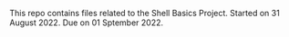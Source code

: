 This repo contains files related to the Shell Basics Project. Started on 31 August 2022. Due on 01 Sptember 2022.
